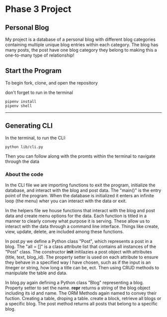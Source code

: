 # Phase 3 Project


## Personal Blog

My project is a database of a personal blog with different blog categories containing multiple unique blog entries within each category. The blog has many posts, the post have one blog category they belong to making this a one-to-many type of relationship!

## Start the Program

To begin fork, clone, and open the repository

don't forget to run in the terminal

```
pipenv install
pipenv shell
```

---

## Generating CLI

In the terminal, to run the CLI:

```
python lib/cli.py
```

Then you can follow along with the promts within the terminal to navigate through the data

### About the code

In the CLI file we are importing functions to exit the program, initialize the database, and interact with the blog and post data. The "main()" is the entry point of the program. When the database is initialized it enters an infinite loop (the menu) wher you can interact with the data or exit.

In the helpers file we house functions that interact with the blog and post data and create menu options for the data. Each function is titled in a manner to clearly convey what purpose it is serving. These allow us to interact with the data through a command line interface. Things like create, view, update, delete, are included among these functions.

In post.py we define a Python class "Post", which represents a post in a blog. The "all = []" is a class attribute list that contains all instances of the "Post" class.  The constructor __init__ initilazies a post object with attributes (title, text, blog_id). The property setter is used on each attribute to ensure they behave in a specified way I have chosen, such as if the input is an itneger or string, how long a title can be, ect. Then using CRUD methods to manipulate the table and data.

In blog.py again defining a Python class "Blog" representing a blog. Property setter to set the name. __repr__ returns a string of the blog object including its id and name. The ORM Methods again named to convey their fuction. Creating a table, droping a table. create a block, retrieve all blogs or a specific blog. The post method returns all posts that belong to a specific blog.